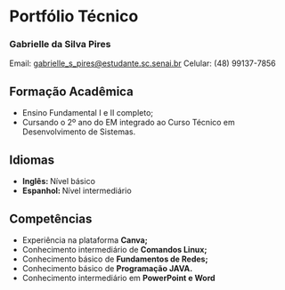 # Portfólio Técnico
### Gabrielle da Silva Pires
Email: gabrielle_s_pires@estudante.sc.senai.br
Celular: (48) 99137-7856

## Formação Acadêmica
- Ensino Fundamental I e II completo;
- Cursando o 2º ano do EM integrado ao Curso Técnico em Desenvolvimento de Sistemas.

## Idiomas
- <b> Inglês: </b> Nível básico
- <b> Espanhol: </b> Nível intermediário

## Competências
- Experiência na plataforma <b> Canva; </b>
- Conhecimento intermediário de <b> Comandos Linux; </b>
- Conhecimento básico de <b> Fundamentos de Redes; </b>
- Conhecimento básico de <b> Programação JAVA. </b>
- Conhecimento intermediário em <b> PowerPoint e Word </b>
